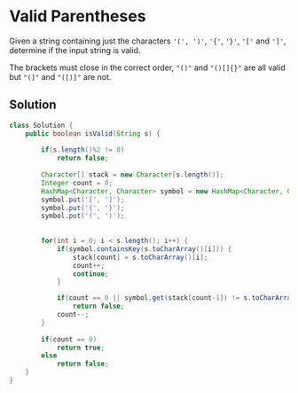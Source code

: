 # Valid Parentheses	

Given a string containing just the characters `'(', ')'`, `'{'`, `'}'`, `'['` and `']'`, determine if the input string is valid.

The brackets must close in the correct order, `"()"` and `"()[]{}"` are all valid but `"(]"` and `"([)]"` are not.

## Solution

```java
class Solution {
    public boolean isValid(String s) {
        
        if(s.length()%2 != 0)
            return false;
        
        Character[] stack = new Character[s.length()];
        Integer count = 0;
        HashMap<Character, Character> symbol = new HashMap<Character, Character>();
        symbol.put('[', ']');
        symbol.put('{', '}');
        symbol.put('(', ')');
        
        
        for(int i = 0; i < s.length(); i++) {
            if(symbol.containsKey(s.toCharArray()[i])) {
                stack[count] = s.toCharArray()[i];
                count++;
                continue;
            }

            if(count == 0 || symbol.get(stack[count-1]) != s.toCharArray()[i]) 
                return false;  
            count--;
        }
        
        if(count == 0) 
            return true;
        else 
            return false;
    }
}
```
